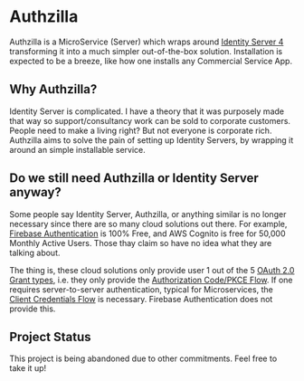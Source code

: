 # Authzilla

Authzilla is a MicroService (Server) which wraps around [Identity Server 4](https://identityserver4.readthedocs.io/) 
transforming it into a much simpler out-of-the-box solution. 
Installation is expected to be a breeze, like how one installs any Commercial Service App.

## Why Authzilla?
Identity Server is complicated. I have a theory that it was purposely made that way so support/consultancy work can be sold to corporate customers.
People need to make a living right?
But not everyone is corporate rich. Authzilla aims to solve the pain of setting up Identity Servers, by wrapping it around an 
simple installable service.


## Do we still need Authzilla or Identity Server anyway?
Some people say Identity Server, Authzilla, or anything similar is no longer necessary since there are so many cloud solutions out there.
For example, [Firebase Authentication](https://firebase.google.com/docs/auth) is 100% Free,
and AWS Cognito is free for 50,000 Monthly Active Users. Those thay claim so have no idea what they are talking about.

The thing is, these cloud solutions only provide user 1 out of the 5 [OAuth 2.0 Grant types](https://oauth.net/2/grant-types/), 
i.e. they only provide the [Authorization Code/PKCE Flow](https://auth0.com/docs/authorization/flows/authorization-code-flow).
If one requires server-to-server authentication, typical for Microservices, the [Client Credentials Flow](https://auth0.com/docs/authorization/flows/client-credentials-flow)
is necessary. Firebase Authentication does not provide this. 

## Project Status
This project is being abandoned due to other commitments. Feel free to take it up!


